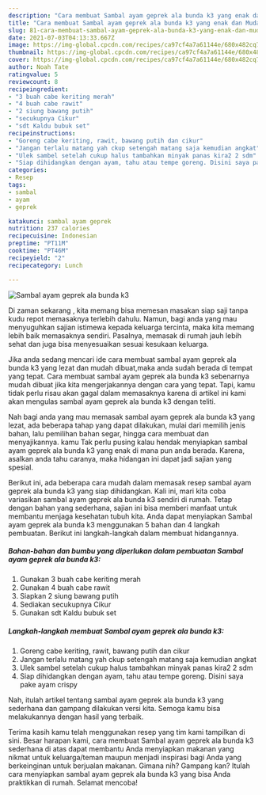 ```yaml
---
description: "Cara membuat Sambal ayam geprek ala bunda k3 yang enak dan Mudah Dibuat"
title: "Cara membuat Sambal ayam geprek ala bunda k3 yang enak dan Mudah Dibuat"
slug: 81-cara-membuat-sambal-ayam-geprek-ala-bunda-k3-yang-enak-dan-mudah-dibuat
date: 2021-07-03T04:13:33.667Z
image: https://img-global.cpcdn.com/recipes/ca97cf4a7a61144e/680x482cq70/sambal-ayam-geprek-ala-bunda-k3-foto-resep-utama.jpg
thumbnail: https://img-global.cpcdn.com/recipes/ca97cf4a7a61144e/680x482cq70/sambal-ayam-geprek-ala-bunda-k3-foto-resep-utama.jpg
cover: https://img-global.cpcdn.com/recipes/ca97cf4a7a61144e/680x482cq70/sambal-ayam-geprek-ala-bunda-k3-foto-resep-utama.jpg
author: Noah Tate
ratingvalue: 5
reviewcount: 8
recipeingredient:
- "3 buah cabe keriting merah"
- "4 buah cabe rawit"
- "2 siung bawang putih"
- "secukupnya Cikur"
- "sdt Kaldu bubuk set"
recipeinstructions:
- "Goreng cabe keriting, rawit, bawang putih dan cikur"
- "Jangan terlalu matang yah ckup setengah matang saja kemudian angkat"
- "Ulek sambel setelah cukup halus tambahkan minyak panas kira2 2 sdm"
- "Siap dihidangkan dengan ayam, tahu atau tempe goreng. Disini saya pake ayam crispy"
categories:
- Resep
tags:
- sambal
- ayam
- geprek

katakunci: sambal ayam geprek 
nutrition: 237 calories
recipecuisine: Indonesian
preptime: "PT11M"
cooktime: "PT46M"
recipeyield: "2"
recipecategory: Lunch

---
```



![Sambal ayam geprek ala bunda k3](https://img-global.cpcdn.com/recipes/ca97cf4a7a61144e/680x482cq70/sambal-ayam-geprek-ala-bunda-k3-foto-resep-utama.jpg)

Di zaman  sekarang , kita memang bisa memesan masakan siap saji tanpa kudu repot memasaknya terlebih dahulu. Namun, bagi anda yang mau menyuguhkan sajian istimewa kepada keluarga tercinta, maka kita memang lebih baik memasaknya sendiri. Pasalnya, memasak di rumah jauh lebih sehat dan juga bisa menyesuaikan sesuai kesukaan keluarga.

Jika anda sedang mencari ide cara membuat sambal ayam geprek ala bunda k3 yang lezat dan mudah dibuat,maka anda sudah berada di tempat yang tepat. Cara membuat sambal ayam geprek ala bunda k3  sebenarnya mudah dibuat jika kita mengerjakannya dengan cara yang tepat. Tapi, kamu tidak perlu risau akan gagal dalam memasaknya 
karena di artikel ini kami akan mengulas sambal ayam geprek ala bunda k3 dengan teliti.  



Nah bagi anda yang mau memasak sambal ayam geprek ala bunda k3 yang lezat, ada beberapa tahap yang dapat dilakukan, mulai dari memilih jenis bahan, lalu pemilihan bahan segar, hingga cara membuat dan menyajikannya. kamu Tak perlu pusing kalau hendak menyiapkan sambal ayam geprek ala bunda k3 yang enak di mana pun anda berada. Karena, asalkan anda  tahu caranya, maka hidangan ini dapat jadi sajian yang spesial.

Berikut ini, ada beberapa cara mudah dalam memasak resep sambal ayam geprek ala bunda k3 yang siap dihidangkan. Kali ini, mari kita coba variasikan sambal ayam geprek ala bunda k3 sendiri di rumah. Tetap dengan bahan yang sederhana, sajian ini bisa memberi manfaat untuk membantu menjaga kesehatan tubuh kita. Anda dapat menyiapkan Sambal ayam geprek ala bunda k3 menggunakan 5 bahan dan 4 langkah pembuatan. Berikut ini langkah-langkah dalam membuat hidangannya.

<!--inarticleads1-->

##### Bahan-bahan dan bumbu yang diperlukan dalam pembuatan Sambal ayam geprek ala bunda k3:

1. Gunakan 3 buah cabe keriting merah
1. Gunakan 4 buah cabe rawit
1. Siapkan 2 siung bawang putih
1. Sediakan secukupnya Cikur
1. Gunakan sdt Kaldu bubuk set




<!--inarticleads2-->

##### Langkah-langkah membuat Sambal ayam geprek ala bunda k3:

1. Goreng cabe keriting, rawit, bawang putih dan cikur
1. Jangan terlalu matang yah ckup setengah matang saja kemudian angkat
1. Ulek sambel setelah cukup halus tambahkan minyak panas kira2 2 sdm
1. Siap dihidangkan dengan ayam, tahu atau tempe goreng. Disini saya pake ayam crispy




Nah, itulah artikel tentang  sambal ayam geprek ala bunda k3  yang sederhana dan gampang dilakukan versi kita. Semoga kamu bisa melakukannya dengan hasil yang terbaik. 

Terima kasih kamu telah menggunakan resep yang tim kami tampilkan di sini. Besar harapan kami, cara membuat  Sambal ayam geprek ala bunda k3 sederhana di atas dapat membantu Anda menyiapkan makanan yang nikmat untuk keluarga/teman maupun menjadi inspirasi bagi Anda yang berkeinginan untuk berjualan makanan. Gimana nih? Gampang kan? Itulah cara menyiapkan sambal ayam geprek ala bunda k3 yang bisa Anda praktikkan di rumah. Selamat mencoba!

